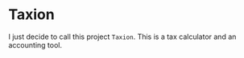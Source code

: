 # Taxion
I just decide to call this project `Taxion`.
This is a tax calculator and an accounting tool.